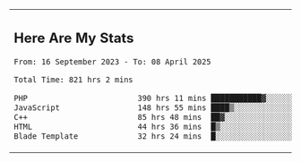 <table border="0">
 <tr>
  <td>
      <h2>Here Are My Stats</h2>
 <!--START_SECTION:waka-->

```txt
From: 16 September 2023 - To: 08 April 2025

Total Time: 821 hrs 2 mins

PHP                        390 hrs 11 mins ███████████▓░░░░░░░░░░░░░   46.92 %
JavaScript                 148 hrs 55 mins ████▒░░░░░░░░░░░░░░░░░░░░   17.91 %
C++                        85 hrs 48 mins  ██▓░░░░░░░░░░░░░░░░░░░░░░   10.32 %
HTML                       44 hrs 36 mins  █▒░░░░░░░░░░░░░░░░░░░░░░░   05.36 %
Blade Template             32 hrs 24 mins  █░░░░░░░░░░░░░░░░░░░░░░░░   03.90 %
```

<!--END_SECTION:waka-->
  </td>
    <td>
   <div align="start">
        <a href="https://open.spotify.com/user/dxso20he52f5d4ti73duavf95">
        <img width="200px" src="https://spotify-github-profile.kittinanx.com/api/view.svg?uid=dxso20he52f5d4ti73duavf95&cover_image=true&theme=default&show_offline=false&background_color=121212&interchange=false" alt="Spotify Now Playing">
    </a>
</div> 

  </td>
 </tr>

</table>





